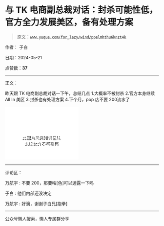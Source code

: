 # 与 TK 电商副总裁对话：封杀可能性低，官方全力发展美区，备有处理方案

> 原文：[`www.yuque.com/for_lazy/wind/ppelmhthu6knzt4k`](https://www.yuque.com/for_lazy/wind/ppelmhthu6knzt4k)

作者： 子白

日期：2024-05-21

点赞数：**37**

* * *

正文：

昨天跟 TK 电商副总裁对话一下午，总结几点 1.大概率不被封杀 2.官方本身继续 All In 美区 3.封杀也有处理方案 4.下个月，pop 店不要 200​流水了

![](img/4ba45279d904a8830587f6576cf22fbc.png)

* * *

评论区：

万航宇 : 不要 200，那要啥[色]可以透露一下吗

子白 : 他们内部还没决定

万航宇 : 好滴，谢谢子白兄[抱拳]

* * *

公众号懒人搜索，懒人专属群分享